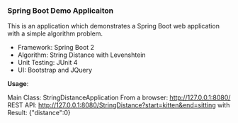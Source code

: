 ### Spring Boot Demo Applicaiton

This is an application which demonstrates a Spring Boot web application with a simple algorithm problem.

- Framework: Spring Boot 2
- Algorithm: String Distance with Levenshtein
- Unit Testing: JUnit 4
- UI:  Bootstrap and JQuery

**Usage**:

Main Class: StringDistanceApplication
From a browser:  http://127.0.0.1:8080/
REST API: http://127.0.0.1:8080/StringDistance?start=kitten&end=sitting   with Result: {"distance":0}
